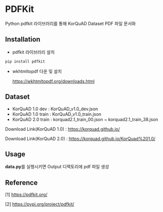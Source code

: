 # PDFKit

Python pdfkit 라이브러리를 통해 KorQuAD Dataset PDF 파일 문서화

## Installation

- pdfkit 라이브러리 설치
```
pip install pdfkit
```

- wkhtmltopdf 다운 및 설치

  https://wkhtmltopdf.org/downloads.html

## Dataset

- KorQuAD 1.0 dev : KorQuAD_v1.0_dev.json
- KorQuAD 1.0 train : KorQuAD_v1.0_train.json
- KorQuAD 2.0 train : korquad2.1_train_00.json ~ korquad2.1_train_38.json

Download Link(KorQuAD 1.0) : https://korquad.github.io/

Download Link(KorQuAD 2.0) : https://korquad.github.io/KorQuad%201.0/

## Usage

**data.py**를 실행시키면 Output 디렉토리에 pdf 파일 생성

## Reference
[1] https://pdfkit.org/

[2] https://pypi.org/project/pdfkit/
